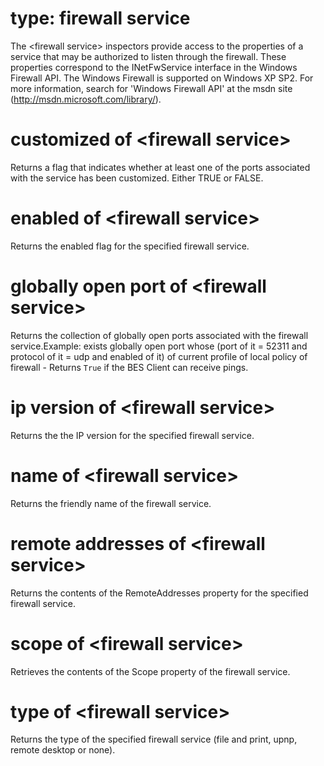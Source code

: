 # type: firewall service

The &lt;firewall service&gt; inspectors provide access to the properties of a service that may be authorized to listen through the firewall. These properties correspond to the INetFwService interface in the Windows Firewall API. The Windows Firewall is supported on Windows XP SP2. For more information, search for &#39;Windows Firewall API&#39; at the msdn site (http://msdn.microsoft.com/library/).

# customized of &lt;firewall service&gt;

Returns a flag that indicates whether at least one of the ports associated with the service has been customized. Either TRUE or FALSE.

# enabled of &lt;firewall service&gt;

Returns the enabled flag for the specified firewall service.

# globally open port of &lt;firewall service&gt;

Returns the collection of globally open ports associated with the firewall service.Example: exists globally open port whose (port of it = 52311 and protocol of it = udp and enabled of it) of current profile of local policy of firewall - Returns `True` if the BES Client can receive pings.

# ip version of &lt;firewall service&gt;

Returns the the IP version for the specified firewall service.

# name of &lt;firewall service&gt;

Returns the friendly name of the firewall service.

# remote addresses of &lt;firewall service&gt;

Returns the contents of the RemoteAddresses property for the specified firewall service.

# scope of &lt;firewall service&gt;

Retrieves the contents of the Scope property of the firewall service.

# type of &lt;firewall service&gt;

Returns the type of the specified firewall service (file and print, upnp, remote desktop or none).
